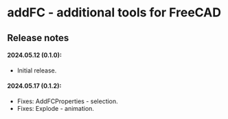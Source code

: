 # addFC - additional tools for FreeCAD

## Release notes

#### 2024.05.12 (**0.1.0**):
* Initial release.

#### 2024.05.17 (**0.1.2**):
* Fixes: AddFCProperties - selection.
* Fixes: Explode - animation.